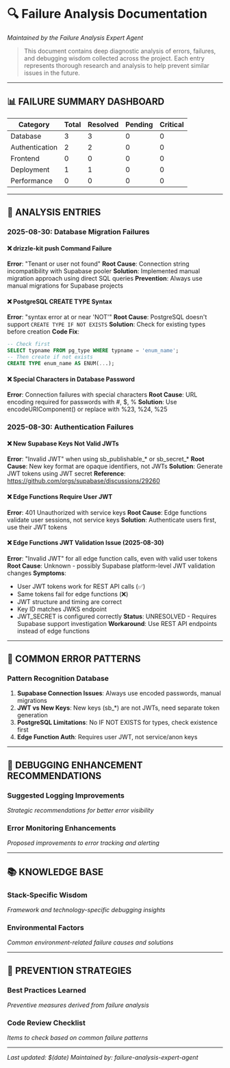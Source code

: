 # 🔍 Failure Analysis Documentation

*Maintained by the Failure Analysis Expert Agent*

> This document contains deep diagnostic analysis of errors, failures, and debugging wisdom collected across the project. Each entry represents thorough research and analysis to help prevent similar issues in the future.

---

## 📊 **FAILURE SUMMARY DASHBOARD**

| Category | Total | Resolved | Pending | Critical |
|----------|-------|----------|---------|----------|
| Database | 3 | 3 | 0 | 0 |
| Authentication | 2 | 2 | 0 | 0 |
| Frontend | 0 | 0 | 0 | 0 |
| Deployment | 1 | 1 | 0 | 0 |
| Performance | 0 | 0 | 0 | 0 |

---

## 📝 **ANALYSIS ENTRIES**

### 2025-08-30: Database Migration Failures

#### ❌ drizzle-kit push Command Failure
**Error**: "Tenant or user not found"
**Root Cause**: Connection string incompatibility with Supabase pooler
**Solution**: Implemented manual migration approach using direct SQL queries
**Prevention**: Always use manual migrations for Supabase projects

#### ❌ PostgreSQL CREATE TYPE Syntax
**Error**: "syntax error at or near 'NOT'"
**Root Cause**: PostgreSQL doesn't support `CREATE TYPE IF NOT EXISTS`
**Solution**: Check for existing types before creation
**Code Fix**:
```sql
-- Check first
SELECT typname FROM pg_type WHERE typname = 'enum_name';
-- Then create if not exists
CREATE TYPE enum_name AS ENUM(...);
```

#### ❌ Special Characters in Database Password
**Error**: Connection failures with special characters
**Root Cause**: URL encoding required for passwords with #, $, %
**Solution**: Use encodeURIComponent() or replace with %23, %24, %25

### 2025-08-30: Authentication Failures

#### ❌ New Supabase Keys Not Valid JWTs
**Error**: "Invalid JWT" when using sb_publishable_* or sb_secret_*
**Root Cause**: New key format are opaque identifiers, not JWTs
**Solution**: Generate JWT tokens using JWT secret
**Reference**: https://github.com/orgs/supabase/discussions/29260

#### ❌ Edge Functions Require User JWT
**Error**: 401 Unauthorized with service keys
**Root Cause**: Edge functions validate user sessions, not service keys
**Solution**: Authenticate users first, use their JWT tokens

#### ❌ Edge Functions JWT Validation Issue (2025-08-30)
**Error**: "Invalid JWT" for all edge function calls, even with valid user tokens
**Root Cause**: Unknown - possibly Supabase platform-level JWT validation changes
**Symptoms**: 
- User JWT tokens work for REST API calls (✅)
- Same tokens fail for edge functions (❌)
- JWT structure and timing are correct
- Key ID matches JWKS endpoint
- JWT_SECRET is configured correctly
**Status**: UNRESOLVED - Requires Supabase support investigation
**Workaround**: Use REST API endpoints instead of edge functions

---

## 🧠 **COMMON ERROR PATTERNS**

### **Pattern Recognition Database**

1. **Supabase Connection Issues**: Always use encoded passwords, manual migrations
2. **JWT vs New Keys**: New keys (sb_*) are not JWTs, need separate token generation
3. **PostgreSQL Limitations**: No IF NOT EXISTS for types, check existence first
4. **Edge Function Auth**: Requires user JWT, not service/anon keys

---

## 🔧 **DEBUGGING ENHANCEMENT RECOMMENDATIONS**

### **Suggested Logging Improvements**
*Strategic recommendations for better error visibility*

### **Error Monitoring Enhancements**  
*Proposed improvements to error tracking and alerting*

---

## 📚 **KNOWLEDGE BASE**

### **Stack-Specific Wisdom**
*Framework and technology-specific debugging insights*

### **Environmental Factors**
*Common environment-related failure causes and solutions*

---

## 🎯 **PREVENTION STRATEGIES**

### **Best Practices Learned**
*Preventive measures derived from failure analysis*

### **Code Review Checklist**
*Items to check based on common failure patterns*

---

*Last updated: $(date)*
*Maintained by: failure-analysis-expert-agent*